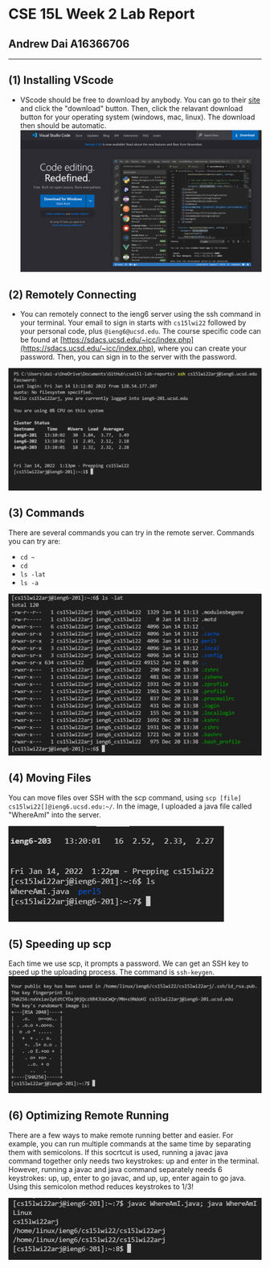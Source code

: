 # CSE 15L Week 2 Lab Report

## Andrew Dai A16366706
---

## (1) **Installing VScode**
- VScode should be free to download by anybody. You can go to their [site](https://raw.code.visualstudio.com/) and click the "download" button. Then, click the relavant download button for your operating system (windows, mac, linux). The download then should be automatic.
![VScode Download](vscode.png)

## (2) **Remotely Connecting**
- You can remotely connect to the ieng6 server using the ssh command in your terminal. Your email to sign in starts with `cs15lwi22` followed by your personal code, plus `@ieng6@ucsd.edu`. The course specific code can be found at [https://sdacs.ucsd.edu/~icc/index.php](https://sdacs.ucsd.edu/~icc/index.php), where you can create your password. Then, you can sign in to the server with the password.

![login](ssh.png)

## (3) **Commands**
There are several commands you can try in the remote server. Commands you can try are:
- `cd ~`
- `cd`
- `ls -lat`
- `ls -a`

![example command](command.png)

## (4) **Moving Files**
You can move files over SSH with the scp command, using `scp [file] cs15lwi22[]@ieng6.ucsd.edu:~/`. In the image, I uploaded a java file called "WhereAmI" into the server.

![uploaded](upload.png)

## (5) **Speeding up scp**
Each time we use scp, it prompts a password. We can get an SSH key to speed up the uploading process. The command is `ssh-keygen`.
![key created](key.png)

## (6) Optimizing Remote Running
There are a few ways to make remote running better and easier. For example, you can run multiple commands at the same time by separating them with semicolons.
If this socrtcut is used, running a javac java command together only needs two keystrokes: up and enter in the terminal. However, running a javac and java command separately needs 6 keystrokes: up, up, enter to go javac, and up, up, enter again to go java. Using this semicolon method reduces keystrokes to 1/3!

![javac and java](2commands.png)

